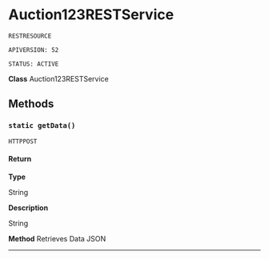 # Auction123RESTService

`RESTRESOURCE`

`APIVERSION: 52`

`STATUS: ACTIVE`

**Class** Auction123RESTService

## Methods
### `static getData()`

`HTTPPOST`
#### Return

**Type**

String

**Description**

String


**Method** Retrieves Data JSON

---
